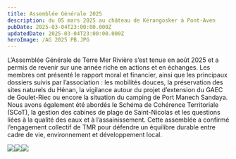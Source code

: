 ```yaml
---
title: Assemblée Générale 2025
description: du 05 mars 2025 au château de Kérangosker à Pont-Aven
pubDate: 2025-03-04T23:00:00.000Z
updatedDate: 2025-03-04T23:00:00.000Z
heroImage: /AG 2025 PB.JPG
---
```


L’Assemblée Générale de Terre Mer Rivière s’est tenue en août 2025 et a permis de revenir sur une année riche en actions et en échanges. Les membres ont présenté le rapport moral et financier, ainsi que les principaux dossiers suivis par l’association : les mobilités douces, la préservation des sites naturels du Hénan, la vigilance autour du projet d’extension du GAEC de Goulet-Riec ou encore la situation du camping de Port Manech Sandaya. Nous avons également été abordés le Schéma de Cohérence Territoriale (SCoT), la gestion des cabines de plage de Saint-Nicolas et les questions liées à la qualité des eaux et à l’assainissement. Cette assemblée a confirmé l’engagement collectif de TMR pour défendre un équilibre durable entre cadre de vie, environnement et développement local.

![](</AG2025 SD.JPG>)![](</AG 2025 EB.JPG>)![](</AG EHPQ.JPG>)
